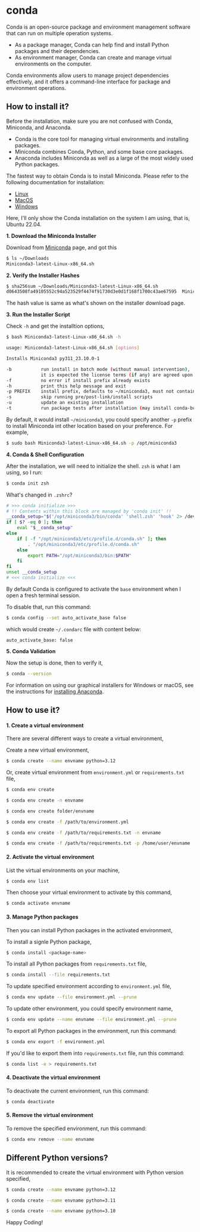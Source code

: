 # conda

Conda is an open-source package and environment management software that can run on multiple operation systems.

- As a package manager, Conda can help find and install Python packages and their dependencies.
- As environment manager, Conda can create and manage virtual environments on the computer.

Conda environments allow users to manage project dependencies effectively, and it offers a command-line interface for package and environment operations.

## How to install it?

Before the installation, make sure you are not confused with Conda, Miniconda, and Anaconda.

- Conda is the core tool for managing virtual environments and installing packages.
- Miniconda combines Conda, Python, and some base core packages.
- Anaconda includes Miniconda as well as a large of the most widely used Python packages.

The fastest way to obtain Conda is to install Miniconda. Please refer to the following documentation for installation:

- [Linux](https://conda.io/projects/conda/en/latest/user-guide/install/linux.html) 
- [MacOS](https://conda.io/projects/conda/en/latest/user-guide/install/macos.html)
- [Windows](https://conda.io/projects/conda/en/latest/user-guide/install/windows.html)

Here, I'll only show the Conda installation on the system I am using, that is, Ubuntu 22.04.

**1. Download the Miniconda Installer**

Download from [Miniconda](https://docs.conda.io/projects/miniconda/en/latest/) page, and got this

```bash
$ ls ~/Downloads
Miniconda3-latest-Linux-x86_64.sh
```

**2. Verify the Installer Hashes**

```bash
$ sha256sum ~/Downloads/Miniconda3-latest-Linux-x86_64.sh
d0643508fa49105552c94a523529f4474f91730d3e0d1f168f1700c43ae67595  Miniconda3-latest-Linux-x86_64.sh
```
The hash value is same as what's shown on the installer download page.

**3. Run the Installer Script**

Check `-h` and get the installtion options,
```bash
$ bash Miniconda3-latest-Linux-x86_64.sh -h

usage: Miniconda3-latest-Linux-x86_64.sh [options]

Installs Miniconda3 py311_23.10.0-1

-b           run install in batch mode (without manual intervention),
             it is expected the license terms (if any) are agreed upon
-f           no error if install prefix already exists
-h           print this help message and exit
-p PREFIX    install prefix, defaults to ~/miniconda3, must not contain spaces.
-s           skip running pre/post-link/install scripts
-u           update an existing installation
-t           run package tests after installation (may install conda-build)
```

By default, it would install `~/miniconda3`, you could specify another `-p` prefix to install Miniconda int other location based on your preference. For example,

```bash
$ sudo bash Miniconda3-latest-Linux-x86_64.sh -p /opt/miniconda3
```

**4. Conda & Shell Configuration**

After the installation, we will need to initialize the shell. `zsh` is what I am using, so I run:

```bash
$ conda init zsh
```

What's changed in `.zshrc`?

```bash
# >>> conda initialize >>>
# !! Contents within this block are managed by 'conda init' !!
__conda_setup="$('/opt/miniconda3/bin/conda' 'shell.zsh' 'hook' 2> /dev/null)"
if [ $? -eq 0 ]; then
    eval "$__conda_setup"
else
    if [ -f "/opt/miniconda3/etc/profile.d/conda.sh" ]; then
        . "/opt/miniconda3/etc/profile.d/conda.sh"
    else
        export PATH="/opt/miniconda3/bin:$PATH"
    fi
fi
unset __conda_setup
# <<< conda initialize <<<
```

By default Conda is configured to activate the `base` environment when I open a fresh terminal session.

To disable that, run this command:

```bash
$ conda config --set auto_activate_base false
```

which would create `~/.condarc` file with content below:
```
auto_activate_base: false
```

**5. Conda Validation**

Now the setup is done, then to verify it,

```bash
$ conda --version
```

For information on using our graphical installers for Windows or macOS, see the instructions for [installing Anaconda](https://docs.continuum.io/free/anaconda/install/).

## How to use it?

#### 1. Create a virtual environment

There are several different ways to create a virtual environment,

Create a new virtual environment,

```bash
$ conda create --name envname python=3.12
```

Or, create virtual environment from `environment.yml` or `requirements.txt` file,
```bash
$ conda env create

$ conda env create -n envname

$ conda env create folder/envname

$ conda env create -f /path/to/environment.yml

$ conda env create -f /path/to/requirements.txt -n envname

$ conda env create -f /path/to/requirements.txt -p /home/user/envname

```

#### 2. Activate the virtual environment

List the virtual environments on your machine,
```bash
$ conda env list
```

Then choose your virtual environment to activate by this command,

```bash
$ conda activate envname
```

#### 3. Manage Python packages

Then you can install Python packages in the activated environment,

To install a signle Python package,

```bash
$ conda install <package-name>
```

To install all Python packages from `requirements.txt` file,

```bash
$ conda install --file requirements.txt
```

To update specified environment according to `environment.yml` file,

```bash
$ conda env update --file environment.yml --prune
```

To update other environment, you could specify environment name,

```bash
$ conda env update --name envname --file environment.yml --prune
```


To export all Python packages in the environment, run this command:

```bash
$ conda env export -f environment.yml
```

If you'd like to export them into `requirements.txt` file, run this command:

```bash
$ conda list -e > requirements.txt
```


#### 4. Deactivate the virtual environment

To deactivate the current environment, run this command:
```bash
$ conda deactivate
```

#### 5. Remove the virtual environment

To remove the specified environment, run this command:
```bash
$ conda env remove --name envname
```


## Different Python versions?

It is recommended to create the virtual environment with Python version specified,

```bash
$ conda create --name envname python=3.12
```

```bash
$ conda create --name envname python=3.11
```

```bash
$ conda create --name envname python=3.10
```

Happy Coding!
